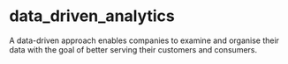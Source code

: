 # data_driven_analytics
A data-driven approach enables companies to examine and organise their data with the goal of better serving their customers and consumers. 
